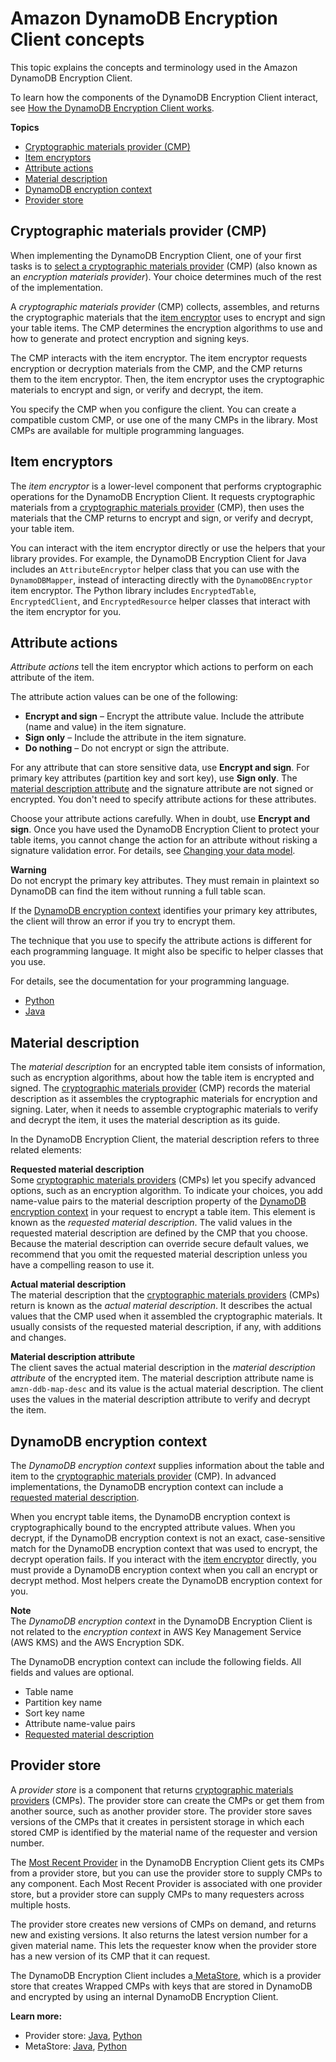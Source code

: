 # Amazon DynamoDB Encryption Client concepts<a name="concepts"></a>

This topic explains the concepts and terminology used in the Amazon DynamoDB Encryption Client\. 

To learn how the components of the DynamoDB Encryption Client interact, see [How the DynamoDB Encryption Client works](how-it-works.md)\.

**Topics**
+ [Cryptographic materials provider \(CMP\)](#concept-material-provider)
+ [Item encryptors](#item-encryptor)
+ [Attribute actions](#attribute-actions)
+ [Material description](#material-description)
+ [DynamoDB encryption context](#encryption-context)
+ [Provider store](#provider-store)

## Cryptographic materials provider \(CMP\)<a name="concept-material-provider"></a>

When implementing the DynamoDB Encryption Client, one of your first tasks is to [select a cryptographic materials provider](crypto-materials-providers.md) \(CMP\) \(also known as an *encryption materials provider*\)\. Your choice determines much of the rest of the implementation\. 

A *cryptographic materials provider* \(CMP\) collects, assembles, and returns the cryptographic materials that the [item encryptor](#item-encryptor) uses to encrypt and sign your table items\. The CMP determines the encryption algorithms to use and how to generate and protect encryption and signing keys\.

The CMP interacts with the item encryptor\. The item encryptor requests encryption or decryption materials from the CMP, and the CMP returns them to the item encryptor\. Then, the item encryptor uses the cryptographic materials to encrypt and sign, or verify and decrypt, the item\.

You specify the CMP when you configure the client\. You can create a compatible custom CMP, or use one of the many CMPs in the library\. Most CMPs are available for multiple programming languages\. 

## Item encryptors<a name="item-encryptor"></a>

The *item encryptor* is a lower\-level component that performs cryptographic operations for the DynamoDB Encryption Client\. It requests cryptographic materials from a [cryptographic materials provider](#concept-material-provider) \(CMP\), then uses the materials that the CMP returns to encrypt and sign, or verify and decrypt, your table item\.

You can interact with the item encryptor directly or use the helpers that your library provides\. For example, the DynamoDB Encryption Client for Java includes an `AttributeEncryptor` helper class that you can use with the `DynamoDBMapper`, instead of interacting directly with the `DynamoDBEncryptor` item encryptor\. The Python library includes `EncryptedTable`, `EncryptedClient`, and `EncryptedResource` helper classes that interact with the item encryptor for you\.

## Attribute actions<a name="attribute-actions"></a>

*Attribute actions* tell the item encryptor which actions to perform on each attribute of the item\. 

The attribute action values can be one of the following:
+ **Encrypt and sign** – Encrypt the attribute value\. Include the attribute \(name and value\) in the item signature\.
+ **Sign only** – Include the attribute in the item signature\.
+ **Do nothing** – Do not encrypt or sign the attribute\.

For any attribute that can store sensitive data, use **Encrypt and sign**\. For primary key attributes \(partition key and sort key\), use **Sign only**\. The [material description attribute](#material-description) and the signature attribute are not signed or encrypted\. You don't need to specify attribute actions for these attributes\.

Choose your attribute actions carefully\. When in doubt, use **Encrypt and sign**\. Once you have used the DynamoDB Encryption Client to protect your table items, you cannot change the action for an attribute without risking a signature validation error\. For details, see [Changing your data model](data-model.md)\.

**Warning**  
Do not encrypt the primary key attributes\. They must remain in plaintext so DynamoDB can find the item without running a full table scan\.

If the [DynamoDB encryption context](#encryption-context) identifies your primary key attributes, the client will throw an error if you try to encrypt them\.

The technique that you use to specify the attribute actions is different for each programming language\. It might also be specific to helper classes that you use\.

For details, see the documentation for your programming language\.
+ [Python](python-using.md#python-attribute-actions)
+ [Java](java-using.md#attribute-actions-java)

## Material description<a name="material-description"></a>

The *material description* for an encrypted table item consists of information, such as encryption algorithms, about how the table item is encrypted and signed\. The [cryptographic materials provider](#concept-material-provider) \(CMP\) records the material description as it assembles the cryptographic materials for encryption and signing\. Later, when it needs to assemble cryptographic materials to verify and decrypt the item, it uses the material description as its guide\. 

In the DynamoDB Encryption Client, the material description refers to three related elements:

**Requested material description**  
Some [cryptographic materials providers](#concept-material-provider) \(CMPs\) let you specify advanced options, such as an encryption algorithm\. To indicate your choices, you add name\-value pairs to the material description property of the [DynamoDB encryption context](#encryption-context) in your request to encrypt a table item\. This element is known as the *requested material description*\. The valid values in the requested material description are defined by the CMP that you choose\.   
Because the material description can override secure default values, we recommend that you omit the requested material description unless you have a compelling reason to use it\.

**Actual material description**  
The material description that the [cryptographic materials providers](#concept-material-provider) \(CMPs\) return is known as the *actual material description*\. It describes the actual values that the CMP used when it assembled the cryptographic materials\. It usually consists of the requested material description, if any, with additions and changes\.

**Material description attribute**  
The client saves the actual material description in the *material description attribute* of the encrypted item\. The material description attribute name is `amzn-ddb-map-desc` and its value is the actual material description\. The client uses the values in the material description attribute to verify and decrypt the item\.

## DynamoDB encryption context<a name="encryption-context"></a>

The *DynamoDB encryption context* supplies information about the table and item to the [cryptographic materials provider](#concept-material-provider) \(CMP\)\. In advanced implementations, the DynamoDB encryption context can include a [requested material description](#material-description)\.

When you encrypt table items, the DynamoDB encryption context is cryptographically bound to the encrypted attribute values\. When you decrypt, if the DynamoDB encryption context is not an exact, case\-sensitive match for the DynamoDB encryption context that was used to encrypt, the decrypt operation fails\. If you interact with the [item encryptor](#item-encryptor) directly, you must provide a DynamoDB encryption context when you call an encrypt or decrypt method\. Most helpers create the DynamoDB encryption context for you\.

**Note**  
The *DynamoDB encryption context* in the DynamoDB Encryption Client is not related to the *encryption context* in AWS Key Management Service \(AWS KMS\) and the AWS Encryption SDK\.

The DynamoDB encryption context can include the following fields\. All fields and values are optional\.
+ Table name
+ Partition key name
+ Sort key name
+ Attribute name\-value pairs
+ [Requested material description](#material-description)

## Provider store<a name="provider-store"></a>

A *provider store* is a component that returns [cryptographic materials providers](#concept-material-provider) \(CMPs\)\. The provider store can create the CMPs or get them from another source, such as another provider store\. The provider store saves versions of the CMPs that it creates in persistent storage in which each stored CMP is identified by the material name of the requester and version number\. 

The [Most Recent Provider](most-recent-provider.md) in the DynamoDB Encryption Client gets its CMPs from a provider store, but you can use the provider store to supply CMPs to any component\. Each Most Recent Provider is associated with one provider store, but a provider store can supply CMPs to many requesters across multiple hosts\.

The provider store creates new versions of CMPs on demand, and returns new and existing versions\. It also returns the latest version number for a given material name\. This lets the requester know when the provider store has a new version of its CMP that it can request\.

The DynamoDB Encryption Client includes a[ MetaStore](most-recent-provider.md#about-metastore), which is a provider store that creates Wrapped CMPs with keys that are stored in DynamoDB and encrypted by using an internal DynamoDB Encryption Client\. 

**Learn more:**
+ Provider store: [Java](https://aws.github.io/aws-dynamodb-encryption-java/javadoc/com/amazonaws/services/dynamodbv2/datamodeling/encryption/providers/store/ProviderStore.html), [Python](https://github.com/aws/aws-dynamodb-encryption-python/blob/master/src/dynamodb_encryption_sdk/material_providers/store/__init__.py)
+ MetaStore: [Java](https://aws.github.io/aws-dynamodb-encryption-java/javadoc/com/amazonaws/services/dynamodbv2/datamodeling/encryption/providers/store/MetaStore.html), [Python](https://aws-dynamodb-encryption-python.readthedocs.io/en/latest/lib/materials_providers/metastore.html#module-dynamodb_encryption_sdk.material_providers.store.meta)